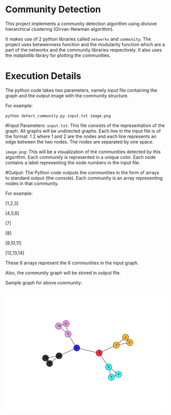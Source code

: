# Community Detection
 This project implements a community detection algorithm using divisive hierarchical clustering (Girvan-Newman algorithm). 
 
 It makes use of 2 python libraries called `networkx` and `community`. The project uses betweenness function and the modularity function which are a part of the networkx and the community libraries respectively. It also uses the matplotlib library for plotting the communities.


# Execution Details
The python code takes two parameters, namely input file containing the graph and the output image with the community structure. 

For example:
	
`python detect_community.py input.txt image.png`

#Input Parameters:
`input.txt`: This file consists of the representation of the graph. All graphs  will be undirected graphs. Each line in the input file is of the format: 
1 2 where 1 and 2 are the nodes and each line represents an edge between the two
nodes. The nodes are separated by one space.

`image.png`: This will be a visualization of the communities detected by this algorithm. Each community is represented in a unique color. Each node  contains a label representing the node numbers in the input file. 

#Output:
The Python code outputs the communities in the form of arrays	
to standard output (the console). Each community is an array representing 
nodes in that community. 

For example:

[1,2,3]

[4,5,6]

[7]

[8]

[9,10,11]

[12,13,14]

These 6 arrays represent the 6 communities in the input graph. 

Also, the community graph will be stored in output file.

Sample graph for above community:

![alt tag](sample_image.png)

